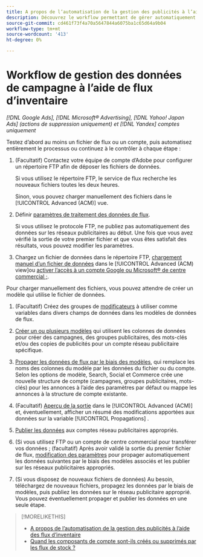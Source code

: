 ```yaml
---
title: A propos de l’automatisation de la gestion des publicités à l’aide des flux d’inventaire
description: Découvrez le workflow permettant de gérer automatiquement la structure du compte et de diffuser des publicités dynamiques basées sur les données de votre inventaire de produits ou de services.
source-git-commit: cd461f73f4a70a5647844a6075ba1c65d64a9b04
workflow-type: tm+mt
source-wordcount: '413'
ht-degree: 0%

---
```


# Workflow de gestion des données de campagne à l’aide de flux d’inventaire

*[!DNL Google Ads], [!DNL Microsoft® Advertising], [!DNL Yahoo! Japan Ads] (actions de suppression uniquement) et [!DNL Yandex] comptes uniquement*

Testez d’abord au moins un fichier de flux ou un compte, puis automatisez entièrement le processus ou continuez à le contrôler à chaque étape :

1. (Facultatif) Contactez votre équipe de compte d’Adobe pour configurer un répertoire FTP afin de déposer les fichiers de données.

   Si vous utilisez le répertoire FTP, le service de flux recherche les nouveaux fichiers toutes les deux heures.

   Sinon, vous pouvez charger manuellement des fichiers dans le [!UICONTROL Advanced (ACM)] vue.

1. Définir [paramètres de traitement des données de flux](feed-settings-manage.md#feed-data-settings).

   Si vous utilisez le protocole FTP, ne publiez pas automatiquement des données sur les réseaux publicitaires au début. Une fois que vous avez vérifié la sortie de votre premier fichier et que vous êtes satisfait des résultats, vous pouvez modifier les paramètres.

1. Chargez un fichier de données dans le répertoire FTP, [chargement manuel d’un fichier de données](feed-files-manage.md) dans le [!UICONTROL Advanced (ACM) view]ou [activer l’accès à un compte Google ou Microsoft® de centre commercial ;](/help/search-social-commerce/campaign-management/accounts/merchant-account-manage.md).

Pour charger manuellement des fichiers, vous pouvez attendre de créer un modèle qui utilise le fichier de données.

1. (Facultatif) Créez des groupes de [modificateurs](modifiers-manage.md) à utiliser comme variables dans divers champs de données dans les modèles de données de flux.

1. [Créer un ou plusieurs modèles](ad-templates/ad-template-manage.md) qui utilisent les colonnes de données pour créer des campagnes, des groupes publicitaires, des mots-clés et/ou des copies de publicités pour un compte réseau publicitaire spécifique.

1. [Propager les données de flux par le biais des modèles](feed-data-propagate.md), qui remplace les noms des colonnes du modèle par les données du fichier ou du compte. Selon les options de modèle, Search, Social et Commerce crée une nouvelle structure de compte (campagnes, groupes publicitaires, mots-clés) pour les annonces à l’aide des paramètres par défaut ou mappe les annonces à la structure de compte existante.

1. (Facultatif) [Aperçu de la sortie](propagated-data-view.md) dans le [!UICONTROL Advanced (ACM)] et, éventuellement, afficher un résumé des modifications apportées aux données sur la variable [!UICONTROL Propagations] .

1. [Publier les données](propagated-data-post.md) aux comptes réseau publicitaires appropriés.

1. (Si vous utilisez FTP ou un compte de centre commercial pour transférer vos données ; (facultatif) Après avoir validé la sortie du premier fichier de flux, [modification des paramètres](feed-settings-manage.md#feed-data-settings) pour propager automatiquement les données suivantes par le biais des modèles associés et les publier sur les réseaux publicitaires appropriés.

1. (Si vous disposez de nouveaux fichiers de données) Au besoin, téléchargez de nouveaux fichiers, propagez les données par le biais de modèles, puis publiez les données sur le réseau publicitaire approprié. Vous pouvez éventuellement propager et publier les données en une seule étape.

>[!MORELIKETHIS]
>
>* [A propos de l’automatisation de la gestion des publicités à l’aide des flux d’inventaire](inventory-feeds-about.md)
>* [Quand les composants de compte sont-ils créés ou supprimés par les flux de stock ?](when-are-components-created-deleted.md)

